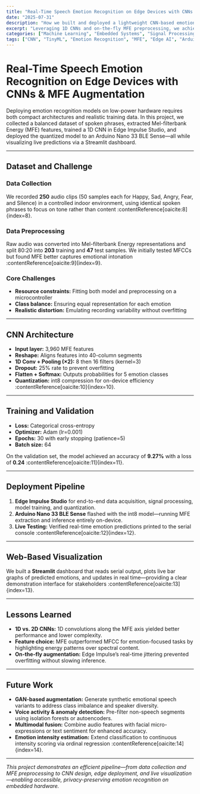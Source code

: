 ```yaml
---
title: "Real-Time Speech Emotion Recognition on Edge Devices with CNNs & MFE Augmentation"
date: "2025-07-31"
description: "How we built and deployed a lightweight CNN‐based emotion detector on an Arduino Nano 33 BLE Sense using Mel-filterbank Energy features."
excerpt: "Leveraging 1D CNNs and on-the-fly MFE preprocessing, we achieved robust on-device emotion classification for five emotional states."
categories: ["Machine Learning", "Embedded Systems", "Signal Processing"]
tags: ["CNN", "TinyML", "Emotion Recognition", "MFE", "Edge AI", "Arduino"]
---
```


# Real-Time Speech Emotion Recognition on Edge Devices with CNNs & MFE Augmentation

Deploying emotion recognition models on low-power hardware requires both compact architectures and realistic training data. In this project, we collected a balanced dataset of spoken phrases, extracted Mel-filterbank Energy (MFE) features, trained a 1D CNN in Edge Impulse Studio, and deployed the quantized model to an Arduino Nano 33 BLE Sense—all while visualizing live predictions via a Streamlit dashboard.

---

## Dataset and Challenge

### Data Collection

We recorded **250** audio clips (50 samples each for Happy, Sad, Angry, Fear, and Silence) in a controlled indoor environment, using identical spoken phrases to focus on tone rather than content :contentReference[oaicite:8]{index=8}.

### Data Preprocessing

Raw audio was converted into Mel-filterbank Energy representations and split 80:20 into **203** training and **47** test samples. We initially tested MFCCs but found MFE better captures emotional intonation :contentReference[oaicite:9]{index=9}.

### Core Challenges

- **Resource constraints:** Fitting both model and preprocessing on a microcontroller
- **Class balance:** Ensuring equal representation for each emotion
- **Realistic distortion:** Emulating recording variability without overfitting

---

## CNN Architecture

- **Input layer:** 3,960 MFE features
- **Reshape:** Aligns features into 40-column segments
- **1D Conv + Pooling (×2):** 8 then 16 filters (kernel=3)
- **Dropout:** 25% rate to prevent overfitting
- **Flatten + Softmax:** Outputs probabilities for 5 emotion classes
- **Quantization:** int8 compression for on-device efficiency :contentReference[oaicite:10]{index=10}.

---

## Training and Validation

- **Loss:** Categorical cross-entropy
- **Optimizer:** Adam (lr=0.001)
- **Epochs:** 30 with early stopping (patience=5)
- **Batch size:** 64

On the validation set, the model achieved an accuracy of **9.27%** with a loss of **0.24** :contentReference[oaicite:11]{index=11}.

---

## Deployment Pipeline

1. **Edge Impulse Studio** for end-to-end data acquisition, signal processing, model training, and quantization.
2. **Arduino Nano 33 BLE Sense** flashed with the int8 model—running MFE extraction and inference entirely on-device.
3. **Live Testing:** Verified real-time emotion predictions printed to the serial console :contentReference[oaicite:12]{index=12}.

---

## Web-Based Visualization

We built a **Streamlit** dashboard that reads serial output, plots live bar graphs of predicted emotions, and updates in real time—providing a clear demonstration interface for stakeholders :contentReference[oaicite:13]{index=13}.

---

## Lessons Learned

- **1D vs. 2D CNNs:** 1D convolutions along the MFE axis yielded better performance and lower complexity.
- **Feature choice:** MFE outperformed MFCC for emotion-focused tasks by highlighting energy patterns over spectral content.
- **On-the-fly augmentation:** Edge Impulse’s real-time jittering prevented overfitting without slowing inference.

---

## Future Work

- **GAN-based augmentation:** Generate synthetic emotional speech variants to address class imbalance and speaker diversity.
- **Voice activity & anomaly detection:** Pre-filter non-speech segments using isolation forests or autoencoders.
- **Multimodal fusion:** Combine audio features with facial micro-expressions or text sentiment for enhanced accuracy.
- **Emotion intensity estimation:** Extend classification to continuous intensity scoring via ordinal regression :contentReference[oaicite:14]{index=14}.

---

_This project demonstrates an efficient pipeline—from data collection and MFE preprocessing to CNN design, edge deployment, and live visualization—enabling accessible, privacy-preserving emotion recognition on embedded hardware._
